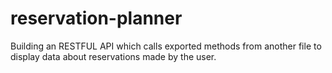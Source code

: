 # reservation-planner
Building an RESTFUL API which calls exported methods from another file to display data about reservations made by the user.
